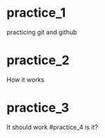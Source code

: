 # practice_1
practicing git and github
# practice_2
How it works
# practice_3
It should work
#practice_4
is it?
